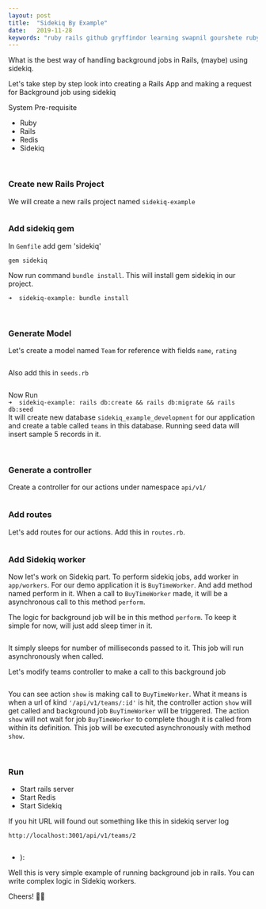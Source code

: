 ```yaml
---
layout: post
title:  "Sidekiq By Example"
date:   2019-11-28
keywords: "ruby rails github gryffindor learning swapnil gourshete ruby on rails sidekiq background-jobs async"
---
```


What is the best way of handling background jobs in Rails, (maybe) using sidekiq.

Let's take step by step look into creating a Rails App and making a request for Background job using sidekiq

System Pre-requisite
* Ruby
* Rails
* Redis
* Sidekiq

<br>

### Create new Rails Project
We will create a new rails project named `sidekiq-example`

<img src="{{ '/assets/img/SS-sidekiq-new-project.png' | prepend: site.baseurl }}" alt=""> 


### Add sidekiq gem
In `Gemfile` add gem 'sidekiq'

`gem sidekiq`


Now run command `bundle install`. This will install gem sidekiq in our project.

`➜  sidekiq-example: bundle install` 

<br>

### Generate Model
Let's create a model named `Team` for reference with fields `name`, `rating`

<img src="{{ '/assets/img/SS-sidekiq-model.png' | prepend: site.baseurl }}" alt="">

Also add this in `seeds.rb`

<img src="{{ '/assets/img/SS-sidekiq-seed.png' | prepend: site.baseurl }}" alt="">

Now Run <br>
`➜  sidekiq-example: rails db:create && rails db:migrate && rails db:seed` <br>
It will create new database `sidekiq_example_development` for our application and create a table called `teams` in this database.
Running seed data will insert sample 5 records in it.

<br>

### Generate a controller
Create a controller for our actions under namespace `api/v1/`

<img src="{{ '/assets/img/SS-sidekiq-controller-1.png' | prepend: site.baseurl }}" alt="">

<br>

### Add routes
Let's add routes for our actions. Add this in `routes.rb`.

<img src="{{ '/assets/img/SS-sidekiq-routes.png' | prepend: site.baseurl }}" alt="">

<br>

### Add Sidekiq worker
Now let's work on Sidekiq part. To perform sidekiq jobs, add worker in `app/workers`. For our demo application
it is `BuyTimeWorker`. And add method named perform in it. When a call to `BuyTimeWorker` made, it will be a
asynchronous call to this method `perform`.

The logic for background job will be in this method `perform`. To keep it simple for now, will just add sleep timer 
in it.

<img src="{{ '/assets/img/SS-sidekiq-worker.png' | prepend: site.baseurl }}" alt="">

It simply sleeps for number of milliseconds passed to it. This job will run asynchronously when called.

Let's modify teams controller to make a call to this background job

<img src="{{ '/assets/img/SS-sidekiq-controller-2.png' | prepend: site.baseurl }}" alt="">

You can see action `show` is making call to `BuyTimeWorker`. What it means is when a url of kind `'/api/v1/teams/:id'`
is hit, the controller action `show` will get called and background job `BuyTimeWorker` will be triggered. The action `show`
will not wait for job `BuyTimeWorker` to complete though it is called from within its definition. This job will be 
executed asynchronously with method `show`.

<br>

### Run
* Start rails server
* Start Redis
* Start Sidekiq 

If you hit URL will found out something like this in sidekiq server log

`http://localhost:3001/api/v1/teams/2`

<img src="{{ '/assets/img/SS-sidekiq-server-log.png' | prepend: site.baseurl }}" alt="">


* ):

Well this is very simple example of running background job in rails. You can write complex logic in Sidekiq workers.

Cheers! 🍻🍻